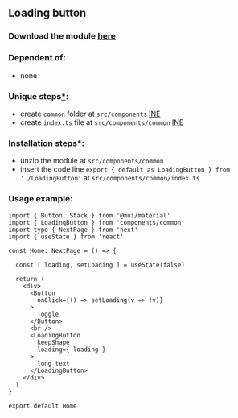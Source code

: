 ## Loading button

### Download the module [here](https://drive.google.com/uc?id=1TcCun4aHC9wW1e263IODZxRmFN3Lut0F&export=download)

### Dependent of:
- none

### Unique steps[*](https://github.com/Braint-Tech/template-web#unique-steps):
- create `common` folder at `src/components` [INE](https://github.com/Braint-Tech/template-web#ine)
- create `index.ts` file at `src/components/common` [INE](https://github.com/Braint-Tech/template-web#ine)

### Installation steps[*](https://github.com/Braint-Tech/template-web#installation-steps):
- unzip the module at `src/components/common`
- insert the code line `export { default as LoadingButton } from './LoadingButton'` at `src/components/common/index.ts`

### Usage example:
```tsx
import { Button, Stack } from '@mui/material'
import { LoadingButton } from 'components/common'
import type { NextPage } from 'next'
import { useState } from 'react'

const Home: NextPage = () => {

  const [ loading, setLoading ] = useState(false)

  return (
    <div>
      <Button
        onClick={() => setLoading(v => !v)}
      >
        Toggle
      </Button>
      <br />
      <LoadingButton
        keepShape
        loading={ loading }
      >
        long text
      </LoadingButton>
    </div>
  )
}

export default Home
```